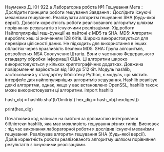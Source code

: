 Науменко Д.
КН 922.а
Лабораторна робота №1
Гешування
	Мета : Дослідити принципи роботи гешування
	Завдання : Дослідити існуючі механізми гешування. Реалізувати алгоритм гешування SHA (будь-якої версії). Довести коректність роботи реалізованого алгоритму шляхом порівняння результатів з існуючими реалізаціями.
Хід роботи
Найпопулярніші геш-функції на пайтоні є MD5 та SHA.
MD5: Алгоритм виробляє хеш зі значенням 128 бітів. Широко використовується для перевірки цілісності даних. Не підходить для використання в інших областях через вразливість безпеки MD5.
SHA: Група алгоритмів, розроблених NSA Сполучених Штатів. Вони є частиною Федерального стандарту обробки інформації США. Ці алгоритми широко використовуються у кількох криптографічних додатках. Довжина повідомлення варіюється від 160 до 512 біт.
Модуль hashlib, застосований у стандартну бібліотеку Python, є модуль, що містить інтерфейс для найпопулярніших алгоритмів хешування. Hashlib реалізує деякі алгоритми, однак, якщо у вас встановлено OpenSSL, hashlib також може використовувати ці алгоритми.
import hashlib

hash_obj = hashlib.sha1(b'Dmitriy')
hex_dig = hash_obj.hexdigest()

print(hex_dig)

Початковий код написан на пайтоні за допомогою інтегрованої бібліотеки hashlib, яка має можливість гешування різних типів. 
Висновок : під час виконання лабораторної роботи я дослідив існуючі механізми гешування. Реалізував алгоритм гешування SHA (будь-якої версії). Довів коректність роботи реалізованого алгоритму шляхом порівняння результатів з існуючими реалізаціями.
